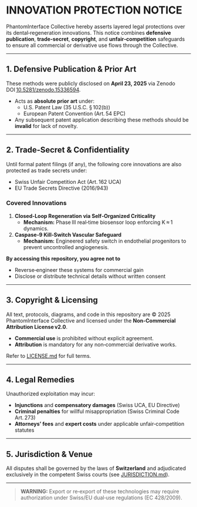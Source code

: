 # INNOVATION PROTECTION NOTICE

PhantomInterface Collective hereby asserts layered legal protections over its dental‑regeneration innovations. This notice combines **defensive publication**, **trade‑secret**, **copyright**, and **unfair‑competition** safeguards to ensure all commercial or derivative use flows through the Collective.

---

## 1. Defensive Publication & Prior Art  
These methods were publicly disclosed on **April 23, 2025** via Zenodo DOI [10.5281/zenodo.15336594](https://doi.org/10.5281/zenodo.15336594).  
- Acts as **absolute prior art** under:  
  - U.S. Patent Law (35 U.S.C. § 102(b))  
  - European Patent Convention (Art. 54 EPC)  
- Any subsequent patent application describing these methods should be **invalid** for lack of novelty.

---

## 2. Trade‑Secret & Confidentiality  
Until formal patent filings (if any), the following core innovations are also protected as trade secrets under:  
- Swiss Unfair Competition Act (Art. 162 UCA)  
- EU Trade Secrets Directive (2016/943)  

### Covered Innovations  
1. **Closed‑Loop Regeneration via Self‑Organized Criticality**  
   - **Mechanism:** Phase III real‑time biosensor loop enforcing K ≈ 1 dynamics.  
2. **Caspase‑9 Kill‑Switch Vascular Safeguard**  
   - **Mechanism:** Engineered safety switch in endothelial progenitors to prevent uncontrolled angiogenesis.

**By accessing this repository, you agree not to**  
- Reverse‑engineer these systems for commercial gain  
- Disclose or distribute technical details without written consent  

---

## 3. Copyright & Licensing  
All text, protocols, diagrams, and code in this repository are © 2025 PhantomInterface Collective and licensed under the **Non‑Commercial Attribution License v2.0**.  
- **Commercial use** is prohibited without explicit agreement.  
- **Attribution** is mandatory for any non‑commercial derivative works.

Refer to [LICENSE.md](LICENSE.md) for full terms.

---

## 4. Legal Remedies  
Unauthorized exploitation may incur:  
- **Injunctions** and **compensatory damages** (Swiss UCA, EU Directive)  
- **Criminal penalties** for willful misappropriation (Swiss Criminal Code Art. 273)  
- **Attorneys’ fees** and **expert costs** under applicable unfair‑competition statutes

---

## 5. Jurisdiction & Venue  
All disputes shall be governed by the laws of **Switzerland** and adjudicated exclusively in the competent Swiss courts (see [JURISDICTION.md](JURISDICTION.md)).

---

> **WARNING:** Export or re‑export of these technologies may require authorization under Swiss/EU dual‑use regulations (EC 428/2009).  
